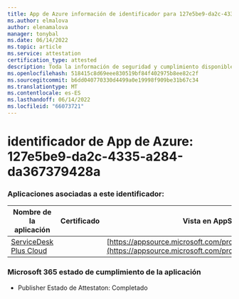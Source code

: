 ```yaml
---
title: App de Azure información de identificador para 127e5be9-da2c-4335-a284-da367379428a
ms.author: elmalova
author: elenamalova
manager: tonybal
ms.date: 06/14/2022
ms.topic: article
ms.service: attestation
certification_type: attested
description: Toda la información de seguridad y cumplimiento disponible para 127e5be9-da2c-4335-a284-da367379428a.
ms.openlocfilehash: 518415c8d69eee830519bf84f402975b8ee82c2f
ms.sourcegitcommit: b6dd040770330d4499a0e19998f909be31b67c34
ms.translationtype: MT
ms.contentlocale: es-ES
ms.lasthandoff: 06/14/2022
ms.locfileid: "66073721"
---
```

# <a name="azure-app-id-127e5be9-da2c-4335-a284-da367379428a"></a>identificador de App de Azure: 127e5be9-da2c-4335-a284-da367379428a


### <a name="apps-associated-with-this-id"></a>Aplicaciones asociadas a este identificador:
| **Nombre de la aplicación** | **Certificado** | **Vista en AppSource** |
|--------------|---------------|-----------------------|
| [ServiceDesk Plus Cloud](../forward/WA200000037.md) |  | [https://appsource.microsoft.com/product/office/WA200000037](https://appsource.microsoft.com/product/office/WA200000037) |

### <a name="microsoft-365-app-compliance-status"></a>Microsoft 365 estado de cumplimiento de la aplicación
- Publisher Estado de Attestaton: Completado
